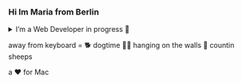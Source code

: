 ### Hi Im Maria from Berlin

<details>
<summary> I’m a Web Developer in progress 🤖 </summary>

@coding-bootcamps-eu. 

</details>

away from keyboard = 
🐕 dogtime
🧗‍♀️ hanging on the walls
🐑 countin sheeps

a ❤ for Mac
